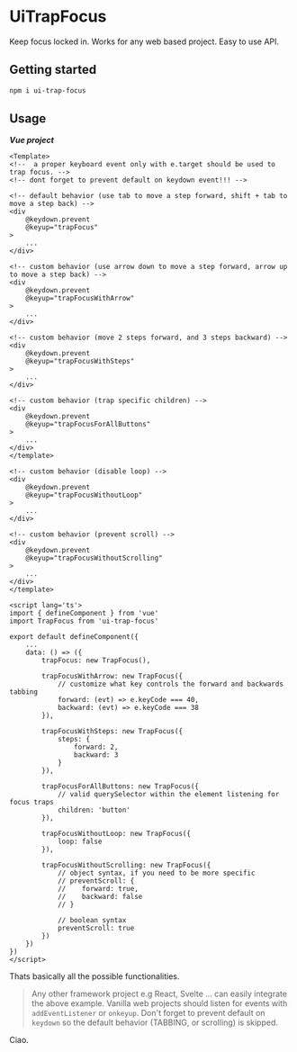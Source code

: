 # UiTrapFocus

Keep focus locked in. Works for any web based project. Easy to use API.

## Getting started

```bash
npm i ui-trap-focus
```

## Usage

**_Vue project_**

```vue
<Template>
<!--  a proper keyboard event only with e.target should be used to trap focus. -->
<!-- dont forget to prevent default on keydown event!!! -->

<!-- default behavior (use tab to move a step forward, shift + tab to move a step back) -->
<div
    @keydown.prevent
    @keyup="trapFocus"
>
    ...
</div>

<!-- custom behavior (use arrow down to move a step forward, arrow up to move a step back) -->
<div
    @keydown.prevent
    @keyup="trapFocusWithArrow"
>
    ...
</div>

<!-- custom behavior (move 2 steps forward, and 3 steps backward) -->
<div
    @keydown.prevent
    @keyup="trapFocusWithSteps"
>
    ...
</div>

<!-- custom behavior (trap specific children) -->
<div
    @keydown.prevent
    @keyup="trapFocusForAllButtons"
>
    ...
</div>
</template>

<!-- custom behavior (disable loop) -->
<div
    @keydown.prevent
    @keyup="trapFocusWithoutLoop"
>
    ...
</div>

<!-- custom behavior (prevent scroll) -->
<div
    @keydown.prevent
    @keyup="trapFocusWithoutScrolling"
>
    ...
</div>
</template>

<script lang='ts'>
import { defineComponent } from 'vue'
import TrapFocus from 'ui-trap-focus'

export default defineComponent({
    ...
    data: () => ({
        trapFocus: new TrapFocus(),

        trapFocusWithArrow: new TrapFocus({
            // customize what key controls the forward and backwards tabbing
            forward: (evt) => e.keyCode === 40,
            backward: (evt) => e.keyCode === 38
        }),

        trapFocusWithSteps: new TrapFocus({
            steps: {
                forward: 2,
                backward: 3
            }
        }),

        trapFocusForAllButtons: new TrapFocus({
            // valid querySelector within the element listening for focus traps
            children: 'button'
        }),

        trapFocusWithoutLoop: new TrapFocus({
            loop: false
        }),

        trapFocusWithoutScrolling: new TrapFocus({
            // object syntax, if you need to be more specific
            // preventScroll: {
            //    forward: true,
            //    backward: false
            // }

            // boolean syntax
            preventScroll: true
        })
    })
})
</script>
```

Thats basically all the possible functionalities.

> Any other framework project e.g React, Svelte ... can easily integrate the above example. Vanilla web projects should listen for events with `addEventListener` or `onkeyup`. Don't forget to prevent default on `keydown` so the default behavior (TABBING, or scrolling) is skipped.

Ciao.
